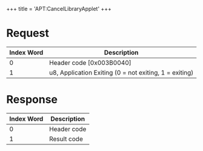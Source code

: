+++
title = 'APT:CancelLibraryApplet'
+++

# Request

| Index Word | Description                                            |
|------------|--------------------------------------------------------|
| 0          | Header code \[0x003B0040\]                             |
| 1          | u8, Application Exiting (0 = not exiting, 1 = exiting) |

# Response

| Index Word | Description |
|------------|-------------|
| 0          | Header code |
| 1          | Result code |
